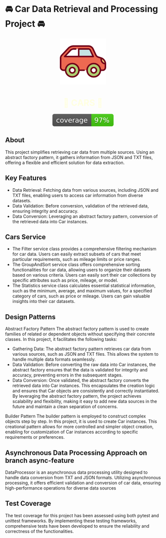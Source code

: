 # 🚘 Car Data Retrieval and Processing Project 🚘


<div align="center">
    <img src="car.svg" alt="Logo" style="width: 150px; height: auto;">
    <h1 style="color:lightyellow;"> 🏁 CARS 🏁 </h1>
  <div align="center">
    <img src="coverage.svg" alt="coverage"> 
</div>
</div>
<div>
<h2 id="about">

## About

This project simplifies retrieving car data from multiple sources. Using an abstract factory pattern, it gathers information
  from JSON and TXT files, offering a flexible and efficient solution for data extraction.



## Key Features
- Data Retrieval: Fetching data from various sources, including JSON and TXT files, enabling users to access car information from diverse datasets.
- Data Validation: Before conversion, validation of the retrieved data, ensuring integrity and accuracy.
- Data Conversion: Leveraging an abstract factory pattern, conversion of the retrieved data into Car instances.
## Cars Service
- The Filter service class provides a comprehensive filtering mechanism for car data. Users can easily extract subsets of cars that meet particular requirements,
such as mileage limits or price ranges. 
- The GroupAndSort service class offers comprehensive sorting functionalities for car data, allowing users to organize their datasets based on various criteria.
Users can easily sort their car collections by specific attributes such as price, mileage, or model.
- The Statistics service class calculates essential statistical information, such as the minimum, average, and maximum values, for a specified category of cars, such as price or mileage. Users can gain valuable insights into their car datasets.


## Design Patterns
Abstract Factory Pattern
The abstract factory pattern is used to create families of related or dependent objects without specifying their concrete classes. In this project, it facilitates the following tasks:

- Gathering Data: The abstract factory pattern retrieves car data from various sources, such as JSON and TXT files. This allows the system to handle multiple data formats seamlessly.
- Data Validation: Before converting the raw data into Car instances, the abstract factory ensures that the data is validated for integrity and accuracy, preventing errors in the subsequent stages.
- Data Conversion: Once validated, the abstract factory converts the retrieved data into Car instances. This encapsulates the creation logic and ensures that Car objects are consistently and correctly instantiated.
By leveraging the abstract factory pattern, the project achieves scalability and flexibility, making it easy to add new data sources in the future and maintain a clean separation of concerns.

Builder Pattern
The builder pattern is employed to construct complex objects step by step. In this project, it is used to create Car instances. This creational pattern allows for more controlled and simpler object creation, enabling
for customization of Car instances according to specific requirements or preferences. 

## Asynchronous Data Processing Approach on branch async-feature
DataProcessor is an asynchronous data processing utility designed to handle data conversion from TXT and JSON formats. Utilizing asynchronous processing, it offers efficient validation and conversion of car data, ensuring high-performance operations for diverse data sources
## Test Coverage
The test coverage for this project has been assessed using both pytest and unittest frameworks. By implementing these testing frameworks, comprehensive tests have been developed to ensure the reliability and correctness of the functionalities. 




